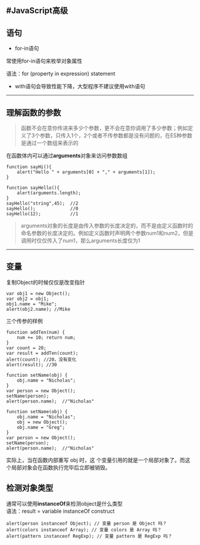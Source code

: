 #JavaScript高级
---
## 语句

* for-in语句

常使用for-in语句来枚举对象属性

语法：for (property in expression) statement  

* with语句会导致性能下降，大型程序不建议使用with语句
---
## 理解函数的参数
> 函数不会在意你传进来多少个参数，更不会在意你调用了多少参数；例如定义了3个参数，只传入1个，2个或者不传参数都是没有问题的，在ES种参数是通过一个数组来表示的

在函数体内可以通过**arguments**对象来访问参数数组  
```
function sayHi(){
	alert("Hello " + arguments[0] + "," + arguments[1]);
}

function sayHello(){
	alert(arguments.length);
}
sayHello("string",45);  //2
sayHello();             //0
sayHello(12);           //1
```
> arguments对象的长度是由传入参数的长度决定的，而不是由定义函数时的命名参数的长度决定的。例如定义函数时声明两个参数num1和num2，但是调用时仅仅传入了num1，那么arguments长度仅为1


---

## 变量
复制Object的时候仅仅是改变指针
```
var obj1 = new Object();
var obj2 = obj1;
obj1.name = "Mike";
alert(obj2.name); //Mike
```
三个传参的样例
```
function addTen(num) { 
	num += 10; return num;
}
var count = 20; 
var result = addTen(count); 
alert(count); //20，没有变化
alert(result); //30
```

```
function setName(obj) { 
	obj.name = "Nicholas";
}
var person = new Object(); 
setName(person); 
alert(person.name);  //"Nicholas"
```

```
function setName(obj) { 
	obj.name = "Nicholas"; 
	obj = new Object(); 
	obj.name = "Greg";
}
var person = new Object(); 
setName(person); 
alert(person.name);  //"Nicholas"
```
实际上，当在函数内部重写 obj 时，这 个变量引用的就是一个局部对象了。而这个局部对象会在函数执行完毕后立即被销毁。

## 检测对象类型  
通常可以使用**instanceOf**来检测object是什么类型  
语法：result = variable instanceOf construct
```
alert(person instanceof Object); // 变量 person 是 Object 吗？ 
alert(colors instanceof Array); // 变量 colors 是 Array 吗？
alert(pattern instanceof RegExp); // 变量 pattern 是 RegExp 吗？
```